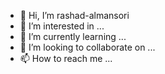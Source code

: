 - 👋 Hi, I’m rashad-almansori
- 👀 I’m interested in ...
- 🌱 I’m currently learning ...
- 💞️ I’m looking to collaborate on ...
- 📫 How to reach me ...

<!---
RASHADABO/RASHADABO is a ✨ special ✨ repository because its `README.md` (this file) appears on your GitHub profile.
You can click the Preview link to take a look at your changes.
--->
